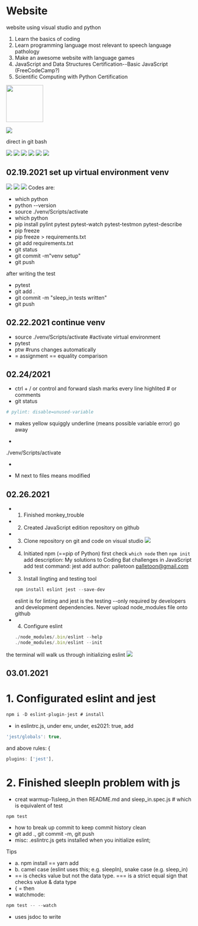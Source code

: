 # Website
website using visual studio and python
1. Learn the basics of coding
2. Learn programming language most relevant to speech language pathology
3. Make an awesome website with language games
4. JavaScript and Data Structures Certification--Basic JavaScript (FreeCodeCamp?)
5. Scientific Computing with Python Certification


<img src="images/Screenshot%20(114).png" width="100">

![](images/Screenshot%20(114).png)

direct in git bash

![](images/Screenshot%20(135).png)
![](images/Nari%20and%20kibbles.jpg)
![](images/parrot_problem.png)
![](images/parrot_problem_2.png)
![](images/parrot_problem_3.png)
![](images/parrot_problem_JS.png)

## 02.19.2021 set up virtual environment venv
![](images/Screenshot%20(141).png)
![](images/Screenshot%20(139).png)
![](images/Screenshot%20(140).png)
Codes are:
* which python
* python --version
* source ./venv/Scripts/activate
* which python
* pip install pylint pytest pytest-watch pytest-testmon pytest-describe
* pip freeze
* pip freeze > requirements.txt
* git add requirements.txt
* git status
* git commit -m"venv setup"
* git push

after writing the test
* pytest
* git add .
* git commit -m "sleep_in tests written"
* git push

## 02.22.2021 continue venv
* source ./venv/Scripts/activate #activate virtual environment
* pytest
* ptw #runs changes automatically
* = assignment == equality comparison

## 02.24/2021
* ctrl + / or control and forward slash marks every line highlited # or comments
* git status
```python
# pylint: disable=unused-variable
```
* makes yellow squiggly underline (means possible variable error) go away
* ```python
./venv/Scripts/activate
* ```
* M next to files means modified

## 02.26.2021
* 1. Finished monkey_trouble
* 2. Created JavaScript edition repository on github
* 3. Clone repository on git and code on visual studio
![](images/Screenshot%20(150).png)
* 4. Initiated npm (==pip of Python)
    first check `which node` then `npm init`
    add description: My solutions to Coding Bat challenges in JavaScript
    add test command: jest
    add author: palletoon <palletoon@gmail.com>
* 3. Install lingting and testing tool
    ```js
    npm install eslint jest --save-dev
    ```
    eslint is for linting and jest is the testing --only required by developers and development dependencies. Never upload node_modules file onto github
* 4. Configure eslint
   ```js
   ./node_modules/.bin/eslint --help
   ./node_modules/.bin/eslint --init
   ```
the terminal will walk us through initializing eslint
![](images/Screenshot%20(151).png)

## 03.01.2021
# 1. Configurated eslint and jest
```js
npm i -D eslint-plugin-jest # install
```
* in eslintrc.js, under env, under, es2021: true, add 
```js
'jest/globals': true,
```
and above rules: {
```js
plugins: ['jest'],
```

# 2. Finished sleepIn problem with js
* creat warmup-1\sleep_in then README.md and sleep_in.spec.js # which is equivalent of test
```js
npm test
```
* how to break up commit to keep commit history clean
*   git add ., git commit -m, git push
* misc: .eslintrc.js gets installed when you initialize eslint; 

Tips
* a. npm install == yarn add
* b. camel case (eslint uses this; e.g. sleepIn), snake case (e.g. sleep_in)
* == is checks value but not the data type. === is a strict equal sign that checks value & data type
* { = then
* watchmode: 
```js
npm test -- --watch
```
* uses jsdoc to write
